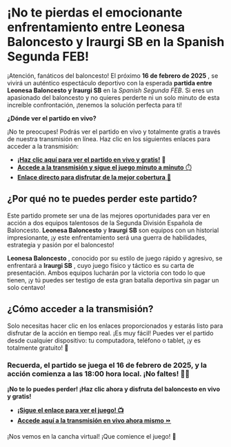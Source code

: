 # ¡No te pierdas el emocionante enfrentamiento entre Leonesa Baloncesto y Iraurgi SB en la Spanish Segunda FEB!

¡Atención, fanáticos del baloncesto! El próximo **16 de febrero de 2025** , se vivirá un auténtico espectáculo deportivo con la esperada **partida entre Leonesa Baloncesto y Iraurgi SB** en la _Spanish Segunda FEB_. Si eres un apasionado del baloncesto y no quieres perderte ni un solo minuto de esta increíble confrontación, ¡tenemos la solución perfecta para ti!

**¿Dónde ver el partido en vivo?**

¡No te preocupes! Podrás ver el partido en vivo y totalmente gratis a través de nuestra transmisión en línea. Haz clic en los siguientes enlaces para acceder a la transmisión:

- [**¡Haz clic aquí para ver el partido en vivo y gratis!**](https://tinyurl.com/livestreamfreeo?st=Leonesa+Baloncesto+vs+Iraurgi+SB&si=gh) 🎥
- [**Accede a la transmisión y sigue el juego minuto a minuto** ⏱️](https://tinyurl.com/livestreamfreeo?st=Leonesa+Baloncesto+vs+Iraurgi+SB&si=gh)
- [**Enlace directo para disfrutar de la mejor cobertura** 📱](https://tinyurl.com/livestreamfreeo?st=Leonesa+Baloncesto+vs+Iraurgi+SB&si=gh)

## ¿Por qué no te puedes perder este partido?

Este partido promete ser una de las mejores oportunidades para ver en acción a dos equipos talentosos de la Segunda División Española de Baloncesto. **Leonesa Baloncesto** y **Iraurgi SB** son equipos con un historial impresionante, ¡y este enfrentamiento será una guerra de habilidades, estrategia y pasión por el baloncesto!

**Leonesa Baloncesto** , conocido por su estilo de juego rápido y agresivo, se enfrentará a **Iraurgi SB** , cuyo juego físico y táctico es su carta de presentación. Ambos equipos lucharán por la victoria con todo lo que tienen, ¡y tú puedes ser testigo de esta gran batalla deportiva sin pagar un solo centavo!

## ¿Cómo acceder a la transmisión?

Solo necesitas hacer clic en los enlaces proporcionados y estarás listo para disfrutar de la acción en tiempo real. ¡Es muy fácil! Puedes ver el partido desde cualquier dispositivo: tu computadora, teléfono o tablet, ¡y es totalmente gratuito! 🎉

### **Recuerda, el partido se juega el 16 de febrero de 2025, y la acción comienza a las 18:00 hora local. ¡No faltes! 🏀🔥**

**¡No te lo puedes perder! ¡Haz clic ahora y disfruta del baloncesto en vivo y gratis!**

- [**¡Sigue el enlace para ver el juego! 📺**](https://tinyurl.com/livestreamfreeo?st=Leonesa+Baloncesto+vs+Iraurgi+SB&si=gh)
- [**Accede aquí a la transmisión en vivo ahora mismo** ⏩](https://tinyurl.com/livestreamfreeo?st=Leonesa+Baloncesto+vs+Iraurgi+SB&si=gh)

¡Nos vemos en la cancha virtual! ¡Que comience el juego! 🏀
